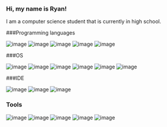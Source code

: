 ### Hi, my name is Ryan!

I am a computer science student that is currently in high school.

###Programming languages

  ![image](https://img.shields.io/badge/Java-ED8B00?style=for-the-badge&logo=java&logoColor=white)
  ![image](https://img.shields.io/badge/Python-FFD43B?style=for-the-badge&logo=python&logoColor=blue)
  ![image](https://img.shields.io/badge/Kotlin-0095D5?&style=for-the-badge&logo=kotlin&logoColor=white)
  ![image](https://img.shields.io/badge/Swift-FA7343?style=for-the-badge&logo=swift&logoColor=white)
  ![image](https://img.shields.io/badge/C%2B%2B-00599C?style=for-the-badge&logo=c%2B%2B&logoColor=white)

###OS

  ![image](https://img.shields.io/badge/Windows-0078D6?style=for-the-badge&logo=windows&logoColor=white)
  ![image](https://img.shields.io/badge/Linux-FCC624?style=for-the-badge&logo=linux&logoColor=black)
  ![image](https://img.shields.io/badge/Ubuntu-E95420?style=for-the-badge&logo=ubuntu&logoColor=white)
  ![image](https://img.shields.io/badge/Android-3DDC84?style=for-the-badge&logo=android&logoColor=white)
  ![image](https://img.shields.io/badge/Raspberry%20Pi-A22846?style=for-the-badge&logo=Raspberry%20Pi&logoColor=white)
  ![image](https://img.shields.io/badge/Arduino-00979D?style=for-the-badge&logo=Arduino&logoColor=white)

###IDE

  ![image](https://img.shields.io/badge/Visual_Studio_Code-0078D4?style=for-the-badge&logo=visual%20studio%20code&logoColor=white)
  ![image](https://img.shields.io/badge/VIM-%2311AB00.svg?&style=for-the-badge&logo=vim&logoColor=white)
  ![image](https://img.shields.io/badge/Android_Studio-3DDC84?style=for-the-badge&logo=android-studio&logoColor=white)

### Tools

  ![image](https://img.shields.io/badge/Stack_Overflow-FE7A16?style=for-the-badge&logo=stack-overflow&logoColor=white)
  ![image](https://img.shields.io/badge/GNU%20Bash-4EAA25?style=for-the-badge&logo=GNU%20Bash&logoColor=white)
  ![image](https://img.shields.io/badge/GIT-E44C30?style=for-the-badge&logo=git&logoColor=white)
  ![image](https://img.shields.io/badge/Stack_Overflow-FE7A16?style=for-the-badge&logo=stack-overflow&logoColor=white)
  ![image](https://img.shields.io/badge/Stack_Overflow-FE7A16?style=for-the-badge&logo=stack-overflow&logoColor=white)
